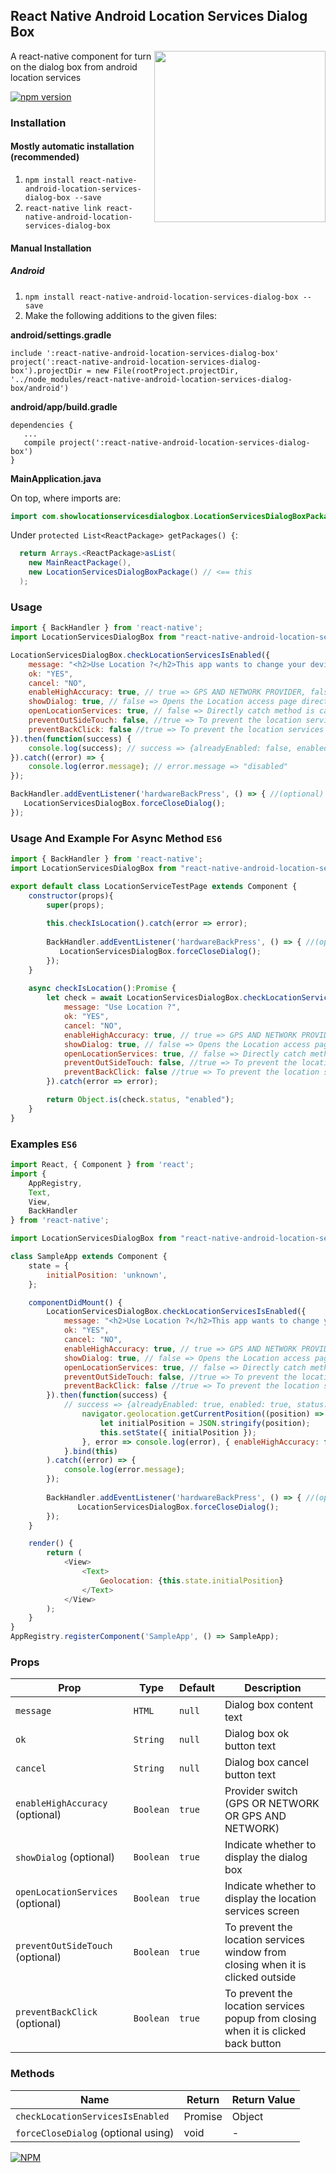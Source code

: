 ## React Native Android Location Services Dialog Box
<img width="274px" align="right" src="https://raw.githubusercontent.com/webyonet/react-native-android-location-services-dialog-box/master/demo.gif" />

A react-native component for turn on the dialog box from android location services

[![npm version](https://badge.fury.io/js/react-native-android-location-services-dialog-box.svg)](https://badge.fury.io/js/react-native-android-location-services-dialog-box)

### Installation

#### Mostly automatic installation (recommended)

1. `npm install react-native-android-location-services-dialog-box --save`
2. `react-native link react-native-android-location-services-dialog-box`

#### Manual Installation

##### Android

1. `npm install react-native-android-location-services-dialog-box --save`
2. Make the following additions to the given files:

**android/settings.gradle**

```
include ':react-native-android-location-services-dialog-box'
project(':react-native-android-location-services-dialog-box').projectDir = new File(rootProject.projectDir, '../node_modules/react-native-android-location-services-dialog-box/android')
```

**android/app/build.gradle**

```
dependencies {
   ...
   compile project(':react-native-android-location-services-dialog-box')
}
```

**MainApplication.java**

On top, where imports are:
```java
import com.showlocationservicesdialogbox.LocationServicesDialogBoxPackage;
```

Under `protected List<ReactPackage> getPackages() {`:  
```java
  return Arrays.<ReactPackage>asList(
    new MainReactPackage(),
    new LocationServicesDialogBoxPackage() // <== this
  );
```

### Usage

```javascript
import { BackHandler } from 'react-native';
import LocationServicesDialogBox from "react-native-android-location-services-dialog-box";

LocationServicesDialogBox.checkLocationServicesIsEnabled({
    message: "<h2>Use Location ?</h2>This app wants to change your device settings:<br/><br/>Use GPS, Wi-Fi, and cell network for location<br/><br/><a href='#'>Learn more</a>",
    ok: "YES",
    cancel: "NO",
    enableHighAccuracy: true, // true => GPS AND NETWORK PROVIDER, false => GPS OR NETWORK PROVIDER
    showDialog: true, // false => Opens the Location access page directly
    openLocationServices: true, // false => Directly catch method is called if location services are turned off
    preventOutSideTouch: false, //true => To prevent the location services window from closing when it is clicked outside
    preventBackClick: false //true => To prevent the location services popup from closing when it is clicked back button
}).then(function(success) {
    console.log(success); // success => {alreadyEnabled: false, enabled: true, status: "enabled"}
}).catch((error) => {
    console.log(error.message); // error.message => "disabled"
});

BackHandler.addEventListener('hardwareBackPress', () => { //(optional) you can use it if you need it
   LocationServicesDialogBox.forceCloseDialog();
});
```

### Usage And Example For Async Method `ES6`

```javascript
import { BackHandler } from 'react-native';
import LocationServicesDialogBox from "react-native-android-location-services-dialog-box";

export default class LocationServiceTestPage extends Component {
    constructor(props){
        super(props);
        
        this.checkIsLocation().catch(error => error);
        
        BackHandler.addEventListener('hardwareBackPress', () => { //(optional) you can use it if you need it
           LocationServicesDialogBox.forceCloseDialog();
        });
    }
    
    async checkIsLocation():Promise {
        let check = await LocationServicesDialogBox.checkLocationServicesIsEnabled({
            message: "Use Location ?",
            ok: "YES",
            cancel: "NO",
            enableHighAccuracy: true, // true => GPS AND NETWORK PROVIDER, false => GPS OR NETWORK PROVIDER
            showDialog: true, // false => Opens the Location access page directly
            openLocationServices: true, // false => Directly catch method is called if location services are turned off
            preventOutSideTouch: false, //true => To prevent the location services window from closing when it is clicked outside
            preventBackClick: false //true => To prevent the location services popup from closing when it is clicked back button
        }).catch(error => error);

        return Object.is(check.status, "enabled");
    } 
}
```

### Examples `ES6`
```javascript
import React, { Component } from 'react';
import {
    AppRegistry,
    Text,
    View,
    BackHandler
} from 'react-native';

import LocationServicesDialogBox from "react-native-android-location-services-dialog-box";

class SampleApp extends Component {
    state = {
        initialPosition: 'unknown',
    };

    componentDidMount() {
        LocationServicesDialogBox.checkLocationServicesIsEnabled({
            message: "<h2>Use Location ?</h2>This app wants to change your device settings:<br/><br/>Use GPS, Wi-Fi, and cell network for location<br/><br/><a href='#'>Learn more</a>",
            ok: "YES",
            cancel: "NO",
            enableHighAccuracy: true, // true => GPS AND NETWORK PROVIDER, false => GPS OR NETWORK PROVIDER
            showDialog: true, // false => Opens the Location access page directly
            openLocationServices: true, // false => Directly catch method is called if location services are turned off
            preventOutSideTouch: false, //true => To prevent the location services popup from closing when it is clicked outside
            preventBackClick: false //true => To prevent the location services popup from closing when it is clicked back button
        }).then(function(success) {
            // success => {alreadyEnabled: true, enabled: true, status: "enabled"} 
                navigator.geolocation.getCurrentPosition((position) => {
                    let initialPosition = JSON.stringify(position);
                    this.setState({ initialPosition });
                }, error => console.log(error), { enableHighAccuracy: false, timeout: 20000, maximumAge: 1000 });
            }.bind(this)
        ).catch((error) => {
            console.log(error.message);
        });
        
        BackHandler.addEventListener('hardwareBackPress', () => { //(optional) you can use it if you need it
               LocationServicesDialogBox.forceCloseDialog();
        });
    }

    render() {
        return (
            <View>
                <Text>
                    Geolocation: {this.state.initialPosition}
                </Text>
            </View>
        );
    }
}
AppRegistry.registerComponent('SampleApp', () => SampleApp);
```

### Props

| Prop                              | Type        | Default     | Description                                                                         |
|-----------------------------------|-------------|-------------|-------------------------------------------------------------------------------------|
|`message`                          |`HTML`       |`null`       |Dialog box content text                                                              |
|`ok`                               |`String`     |`null`       |Dialog box ok button text                                                            |
|`cancel`                           |`String`     |`null`       |Dialog box cancel button text                                                        |
|`enableHighAccuracy` (optional)    |`Boolean`    |`true`       |Provider switch (GPS OR NETWORK OR GPS AND NETWORK)                                        |
|`showDialog` (optional)            |`Boolean`    |`true`       |Indicate whether to display the dialog box                                           |
|`openLocationServices` (optional)  |`Boolean`    |`true`       |Indicate whether to display the location services screen                             |
|`preventOutSideTouch` (optional)   |`Boolean`    |`true`       |To prevent the location services window from closing when it is clicked outside      |
|`preventBackClick` (optional)      |`Boolean`    |`true`       |To prevent the location services popup from closing when it is clicked back button   |

### Methods

| Name                               | Return             | Return Value     |
|------------------------------------|--------------------|------------------|
|`checkLocationServicesIsEnabled`    | Promise            | Object           |
|`forceCloseDialog` (optional using) | void               | -                |


[![NPM](https://nodei.co/npm/react-native-android-location-services-dialog-box.png?downloads=true&downloadRank=true&stars=true)](https://nodei.co/npm/react-native-android-location-services-dialog-box/)
